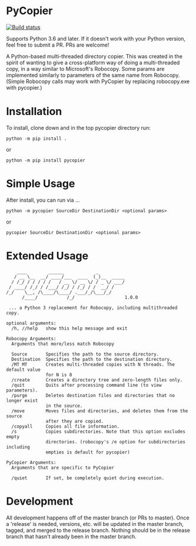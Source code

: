 # PyCopier
[![Build status](https://csm10495.visualstudio.com/pycopier/_apis/build/status/pycopier-CI)](https://csm10495.visualstudio.com/pycopier/_build/latest?definitionId=5)

Supports Python 3.6 and later. If it doesn't work with your Python version, feel free to submit a PR. PRs are welcome!

A Python-based multi-threaded directory copier. This was created in the spirit of wanting to give a cross-platform way of doing a multi-threaded copy, in a way similar to Microsoft's Robocopy. Some params are implemented similarly to parameters of the same name from Robocopy. (Simple Robocopy calls may work with PyCopier by replacing robocopy.exe with pycopier.)

# Installation

To install, clone down and in the top pycopier directory run:

```
python -m pip install .
```
or
```
python -m pip install pycopier
```

# Simple Usage

After install, you can run via  ...

```
python -m pycopier SourceDir DestinationDir <optional params>
```
or
```
pycopier SourceDir DestinationDir <optional params>
```

# Extended Usage

```
    ____        ______            _
   / __ \__  __/ ____/___  ____  (_)__  _____
  / /_/ / / / / /   / __ \/ __ \/ / _ \/ ___/
 / ____/ /_/ / /___/ /_/ / /_/ / /  __/ /
/_/    \__, /\____/\____/ .___/_/\___/_/
      /____/           /_/                   1.0.0

 ... a Python 3 replacement for Robocopy, including multithreaded copy.

optional arguments:
  /h, //help   show this help message and exit

Robocopy Arguments:
  Arguments that more/less match Robocopy

  Source       Specifies the path to the source directory.
  Destination  Specifies the path to the destination directory.
  /MT MT       Creates multi-threaded copies with N threads. The default value
               for N is 8
  /create      Creates a directory tree and zero-length files only.
  /quit        Quits after processing command line (to view parameters).
  /purge       Deletes destination files and directories that no longer exist
               in the source.
  /move        Moves files and directories, and deletes them from the source
               after they are copied.
  /copyall     Copies all file information.
  /s           Copies subdirectories. Note that this option excludes empty
               directories. (robocopy's /e option for subdirectories including
               empties is default for pycopier)

PyCopier Arguments:
  Arguments that are specific to PyCopier

  /quiet       If set, be completely quiet during execution.
```

# Development

All development happens off of the master branch (or PRs to master). Once a 'release' is needed, versions, etc. will be updated in the master branch, tagged, and merged to the release branch. Nothing should be in the release branch that hasn't already been in the master branch.
